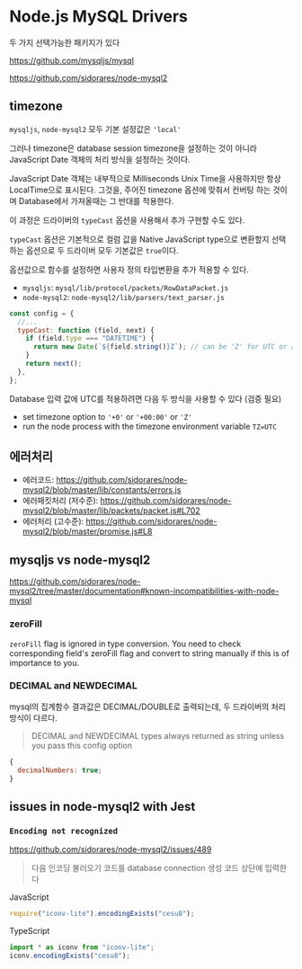 # Node.js MySQL Drivers

두 가지 선택가능한 패키지가 있다

<https://github.com/mysqljs/mysql>

<https://github.com/sidorares/node-mysql2>

## timezone

`mysqljs`, `node-mysql2` 모두 기본 설정값은 `'local'`

그러나 timezone은 database session timezone을 설정하는 것이 아니라 JavaScript Date 객체의 처리 방식을 설정하는 것이다.

JavaScript Date 객체는 내부적으로 Milliseconds Unix Time을 사용하지만 항상 LocalTime으로 표시된다.
그것을, 주어진 timezone 옵션에 맞춰서 컨버팅 하는 것이며 Database에서 가져올때는 그 반대를 적용한다.

이 과정은 드라이버의 `typeCast` 옵션을 사용해서 추가 구현할 수도 있다.

`typeCast` 옵션은 기본적으로 컬럼 값을 Native JavaScript type으로 변환할지 선택하는 옵션으로 두 드라이버 모두 기본값은 `true`이다.

옵션값으로 함수를 설정하면 사용자 정의 타입변환을 추가 적용할 수 있다.

- `mysqljs`: `mysql/lib/protocol/packets/RowDataPacket.js`
- `node-mysql2`: `node-mysql2/lib/parsers/text_parser.js`

```js
const config = {
  //...
  typeCast: function (field, next) {
    if (field.type === "DATETIME") {
      return new Date(`${field.string()}Z`); // can be 'Z' for UTC or an offset in the form '+HH:MM' or '-HH:MM'
    }
    return next();
  },
};
```

Database 입력 값에 UTC를 적용하려면 다음 두 방식을 사용할 수 있다 (검증 필요)

- set timezone option to `'+0'` or `'+00:00'` or `'Z'`
- run the node process with the timezone environment variable `TZ=UTC`

## 에러처리

- 에러코드: <https://github.com/sidorares/node-mysql2/blob/master/lib/constants/errors.js>
- 에러패킷처리 (저수준): <https://github.com/sidorares/node-mysql2/blob/master/lib/packets/packet.js#L702>
- 에러처리 (고수준): <https://github.com/sidorares/node-mysql2/blob/master/promise.js#L8>

## mysqljs vs node-mysql2

<https://github.com/sidorares/node-mysql2/tree/master/documentation#known-incompatibilities-with-node-mysql>

### zeroFill

`zeroFill` flag is ignored in type conversion.
You need to check corresponding field's zeroFill flag and convert to string manually if this is of importance to you.

### DECIMAL and NEWDECIMAL

mysql의 집계함수 결과값은 DECIMAL/DOUBLE로 출력되는데, 두 드라이버의 처리방식이 다르다.

> DECIMAL and NEWDECIMAL types always returned as string unless you pass this config option

```js
{
  decimalNumbers: true;
}
```

## issues in node-mysql2 with Jest

### `Encoding not recognized`

<https://github.com/sidorares/node-mysql2/issues/489>

> 다음 인코딩 불러오기 코드를 database connection 생성 코드 상단에 입력한다

JavaScript

```js
require("iconv-lite").encodingExists("cesu8");
```

TypeScript

```ts
import * as iconv from "iconv-lite";
iconv.encodingExists("cesu8");
```
